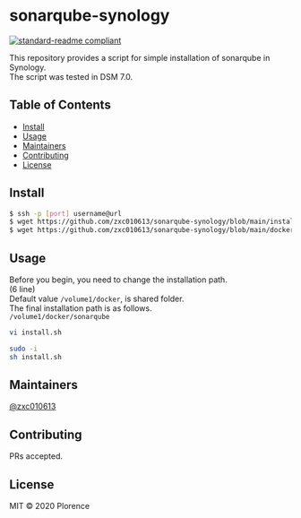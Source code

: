 # sonarqube-synology

[![standard-readme compliant](https://img.shields.io/badge/standard--readme-OK-green.svg?style=flat-square)](https://github.com/RichardLitt/standard-readme)

This repository provides a script for simple installation of sonarqube in Synology.  
The script was tested in DSM 7.0.
## Table of Contents

- [Install](#install)
- [Usage](#usage)
- [Maintainers](#maintainers)
- [Contributing](#contributing)
- [License](#license)

## Install

```bash
$ ssh -p [port] username@url
$ wget https://github.com/zxc010613/sonarqube-synology/blob/main/install.sh
$ wget https://github.com/zxc010613/sonarqube-synology/blob/main/docker-compose.yml
```

## Usage
Before you begin, you need to change the installation path.  
(6 line)  
Default value `/volume1/docker`, is shared folder.  
The final installation path is as follows.  
`/volume1/docker/sonarqube`
```bash
vi install.sh
```
```bash
sudo -i
sh install.sh
```


## Maintainers

[@zxc010613](https://github.com/zxc010613)

## Contributing

PRs accepted.


## License

MIT © 2020 Plorence
